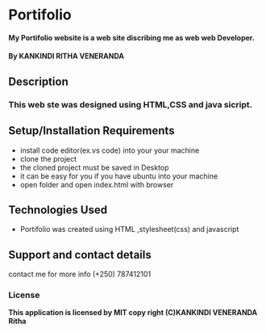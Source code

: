 # Portifolio
#### My Portifolio website is a web site discribing me as web web Developer.
#### By **KANKINDI RITHA VENERANDA**
## Description
### This web ste was designed using HTML,CSS and java sicript.
 
## Setup/Installation Requirements
* install code editor(ex.vs code) into your your machine
* clone the project 
* the cloned project must be saved in Desktop
* it can be easy for you if you have ubuntu into your machine
* open folder and open index.html with browser

## Technologies Used
* Portifolio  was created using HTML ,stylesheet(css) and javascript
## Support and contact details
contact me for more info (+250) 787412101
### License
**This application is licensed by MIT  copy right (C)KANKINDI VENERANDA Ritha**    

